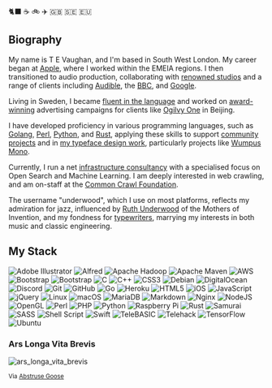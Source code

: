 🐈‍⬛ ☕️ 🚲 ✈️ 🇬🇧 🇸🇪 🇪🇺

## Biography

My name is T E Vaughan, and I'm based in South West London. My career began at [Apple](https://www.apple.com/uk/), where I worked within the EMEIA regions. I then transitioned to audio production, collaborating with [renowned studios](https://www.thisismetropolis.com/) and a range of clients including [Audible](https://www.audible.co.uk/), the [BBC](https://www.bbc.co.uk/), and [Google](https://www.google.com/).

Living in Sweden, I became [fluent in the language](https://reklamaremedhalsdukinomhus-blog.tumblr.com/) and worked on [award-winning](https://www2.spikes.asia/winners/2009/digital/entry.cfm?entryid=644&award=99&order=1&direction=1) advertising campaigns for clients like [Ogilvy One](https://www.ogilvy.com/) in Beijing.

I have developed proficiency in various programming languages, such as [Golang](https://go.dev/), [Perl](https://www.perl.org/), [Python](https://www.python.org/), and [Rust](https://www.rust-lang.org/), applying these skills to support [community projects](https://github.com/telehack-foundation) and in [my typeface design work](https://vaughantype.com/), particularly projects like [Wumpus Mono](https://github.com/vaughantype/wumpus-mono).

Currently, I run a net [infrastructure consultancy](https://lpx.org.uk/) with a specialised focus on Open Search and Machine Learning.  I am deeply interested in web crawling, and am on-staff at the [Common Crawl Foundation](https://commoncrawl.org/).

The username "underwood", which I use on most platforms, reflects my admiration for jazz, influenced by [Ruth Underwood](https://www.youtube.com/watch?v=h0aO9gvOyLI) of the Mothers of Invention, and my fondness for [typewriters](https://www.antiquetypewriters.com/typewriter/underwood-1-typewriter/), marrying my interests in both music and classic engineering.

## My Stack

![Adobe Illustrator](https://img.shields.io/badge/adobe%20illustrator-%23FF9A00.svg?style=for-the-badge&logo=adobe%20illustrator&logoColor=white)
![Alfred](https://img.shields.io/badge/alfred-%235C1F87.svg?style=for-the-badge&logo=alfred)
![Apache Hadoop](https://img.shields.io/badge/Apache%20Hadoop-66CCFF?style=for-the-badge&logo=apachehadoop&logoColor=black)
![Apache Maven](https://img.shields.io/badge/Apache%20Maven-C71A36?style=for-the-badge&logo=Apache%20Maven&logoColor=white)
![AWS](https://img.shields.io/badge/AWS-%23FF9900.svg?style=for-the-badge&logo=amazon-aws&logoColor=white)
![Bootstrap](https://img.shields.io/badge/bootstrap-%23563D7C.svg?style=for-the-badge&logo=bootstrap&logoColor=white)
![Bootstrap](https://img.shields.io/badge/bootstrap-%238511FA.svg?style=for-the-badge&logo=bootstrap&logoColor=white)
![C](https://img.shields.io/badge/c-%2300599C.svg?style=for-the-badge&logo=c&logoColor=white)
![C++](https://img.shields.io/badge/c++-%2300599C.svg?style=for-the-badge&logo=c%2B%2B&logoColor=white)
![CSS3](https://img.shields.io/badge/css3-%231572B6.svg?style=for-the-badge&logo=css3&logoColor=white)
![Debian](https://img.shields.io/badge/Debian-D70A53?style=for-the-badge&logo=debian&logoColor=white)
![DigitalOcean](https://img.shields.io/badge/DigitalOcean-%230167ff.svg?style=for-the-badge&logo=digitalOcean&logoColor=white)
![Discord](https://img.shields.io/badge/Discord-%235865F2.svg?style=for-the-badge&logo=discord&logoColor=white)
![Git](https://img.shields.io/badge/git-%23F05033.svg?style=for-the-badge&logo=git&logoColor=white)
![GitHub](https://img.shields.io/badge/github-%23121011.svg?style=for-the-badge&logo=github&logoColor=white)
![Go](https://img.shields.io/badge/go-%2300ADD8.svg?style=for-the-badge&logo=go&logoColor=white)
![Heroku](https://img.shields.io/badge/heroku-%23430098.svg?style=for-the-badge&logo=heroku&logoColor=white)
![HTML5](https://img.shields.io/badge/html5-%23E34F26.svg?style=for-the-badge&logo=html5&logoColor=white)
![iOS](https://img.shields.io/badge/iOS-000000?style=for-the-badge&logo=ios&logoColor=white)
![JavaScript](https://img.shields.io/badge/javascript-%23323330.svg?style=for-the-badge&logo=javascript&logoColor=%23F7DF1E)
![jQuery](https://img.shields.io/badge/jquery-%230769AD.svg?style=for-the-badge&logo=jquery&logoColor=white)
![Linux](https://img.shields.io/badge/Linux-FCC624?style=for-the-badge&logo=linux&logoColor=black)
![macOS](https://img.shields.io/badge/mac%20os-000000?style=for-the-badge&logo=macos&logoColor=F0F0F0)
![MariaDB](https://img.shields.io/badge/MariaDB-003545?style=for-the-badge&logo=mariadb&logoColor=white)
![Markdown](https://img.shields.io/badge/markdown-%23000000.svg?style=for-the-badge&logo=markdown&logoColor=white)
![Nginx](https://img.shields.io/badge/nginx-%23009639.svg?style=for-the-badge&logo=nginx&logoColor=white)
![NodeJS](https://img.shields.io/badge/node.js-6DA55F?style=for-the-badge&logo=node.js&logoColor=white)
![OpenGL](https://img.shields.io/badge/OpenGL-%23FFFFFF.svg?style=for-the-badge&logo=opengl)
![Perl](https://img.shields.io/badge/perl-%2339457E.svg?style=for-the-badge&logo=perl&logoColor=white)
![PHP](https://img.shields.io/badge/php-%23777BB4.svg?style=for-the-badge&logo=php&logoColor=white)
![Python](https://img.shields.io/badge/python-3670A0?style=for-the-badge&logo=python&logoColor=ffdd54)
![Raspberry Pi](https://img.shields.io/badge/-Raspberry%20Pi-C51A4A?style=for-the-badge&logo=Raspberry-Pi)
![Rust](https://img.shields.io/badge/rust-%23000000.svg?style=for-the-badge&logo=rust&logoColor=white)
![Samurai](https://telehack.com/samurai.svg)
![SASS](https://img.shields.io/badge/SASS-hotpink.svg?style=for-the-badge&logo=SASS&logoColor=white)
![Shell Script](https://img.shields.io/badge/shell_script-%23121011.svg?style=for-the-badge&logo=gnu-bash&logoColor=white)
![Swift](https://img.shields.io/badge/swift-F54A2A?style=for-the-badge&logo=swift&logoColor=white)
![TeleBASIC](https://telehack.com/telebasic.svg)
![Telehack](https://telehack.com/telehack.svg)
![TensorFlow](https://img.shields.io/badge/TensorFlow-%23FF6F00.svg?style=for-the-badge&logo=TensorFlow&logoColor=white)
![Ubuntu](https://img.shields.io/badge/Ubuntu-E95420?style=for-the-badge&logo=ubuntu&logoColor=white)

### Ars Longa Vita Brevis
![ars_longa_vita_brevis](https://github.com/thunderpoot/thunderpoot/assets/54200401/1e11a24d-22a9-4cb2-b66f-be263bd0f707)

<sub>Via [Abstruse Goose](https://abstrusegoose.com/249)</sub>

